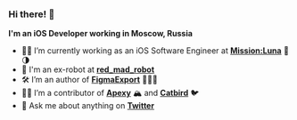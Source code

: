 ### Hi there! 👋

**I'm an iOS Developer working in Moscow, Russia**

- 👨‍💻 I’m currently working as an iOS Software Engineer at [**Mission:Luna**](https://www.missionluna.ru) 🚀 🌗
- 🤖 I'm an ex-robot at [**red_mad_robot**](https://redmadrobot.com)
- 🛠 I’m an author of [**FigmaExport**](https://github.com/RedMadRobot/figma-export) 👨🏻‍🎨
- 👯‍♀️ I’m a contributor of [**Apexy**](https://github.com/RedMadRobot/apexy-ios) 🏔 and [**Catbird**](https://github.com/RedMadRobot/catbird) 🐦
- 💬 Ask me about anything on [**Twitter**](https://twitter.com/subdan_)

